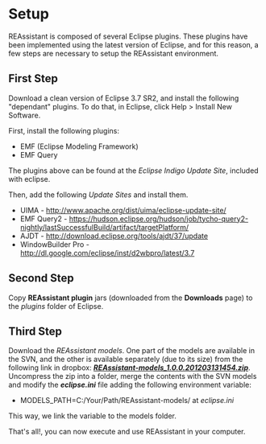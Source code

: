 # Setup #

REAssistant is composed of several Eclipse plugins. These plugins have been implemented using the latest version of Eclipse, and for this reason, a few steps are necessary to setup the REAssistant environment.

## First Step ##

Download a clean version of Eclipse 3.7 SR2, and install the following "dependant" plugins. To do that, in Eclipse, click Help > Install New Software.

First, install the following plugins:

  * EMF (Eclipse Modeling Framework)
  * EMF Query

The plugins above can be found at the _Eclipse Indigo Update Site_, included with eclipse.

Then, add the following _Update Sites_ and install them.

  * UIMA - http://www.apache.org/dist/uima/eclipse-update-site/
  * EMF Query2 - https://hudson.eclipse.org/hudson/job/tycho-query2-nightly/lastSuccessfulBuild/artifact/targetPlatform/
  * AJDT - http://download.eclipse.org/tools/ajdt/37/update
  * WindowBuilder Pro - http://dl.google.com/eclipse/inst/d2wbpro/latest/3.7

## Second Step ##

Copy **REAssistant plugin** jars (downloaded from the **Downloads** page) to the _plugins_ folder of Eclipse.

## Third Step ##

Download the _REAssistant models_. One part of the models are available in the SVN, and the other is available separately (due to its size) from the following link in dropbox: **_[REAssistant-models\_1.0.0.201203131454.zip](https://www.dropbox.com/s/j44e10gl8x24j6r/REAssistant-models_1.0.0.201203131454.zip)_**. Uncompress the zip into a folder, merge the contents with the SVN models and modify the **_eclipse.ini_** file adding the following environment variable:

  * MODELS\_PATH=C:/Your/Path/REAssistant-models/ at _eclipse.ini_

This way, we link the variable to the models folder.

That's all!, you can now execute and use REAssistant in your computer.